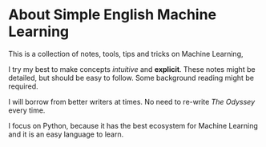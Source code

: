 # About Simple English Machine Learning

This is a collection of notes, tools, tips and tricks on Machine Learning,

I try my best to make concepts _intuitive_ and **explicit**. These notes might be detailed, but should be easy to follow. Some background reading might be required.

I will borrow from better writers at times. No need to re-write _The Odyssey_ every time.

I focus on Python, because it has the best ecosystem for Machine Learning and it is an easy language to learn.

